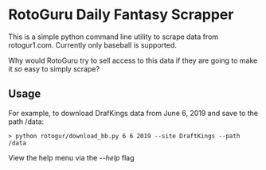 # **RotoGuru Daily Fantasy Scrapper**

This is a simple python command line utility to scrape data from rotogur1.com. Currently only baseball is supported. 

Why would RotoGuru try to sell access to this data if they are going to make it *so* easy to simply scrape?

## **Usage**

For example, to download DrafKings data from June 6, 2019 and save to the path /data:

`> python rotogur/download_bb.py 6 6 2019 --site DraftKings --path /data`

View the help menu via the -*-help* flag

